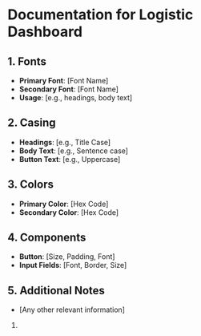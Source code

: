 # Documentation for Logistic Dashboard

## 1. Fonts
- **Primary Font**: [Font Name]
- **Secondary Font**: [Font Name]
- **Usage**: [e.g., headings, body text]

## 2. Casing
- **Headings**: [e.g., Title Case]
- **Body Text**: [e.g., Sentence case]
- **Button Text**: [e.g., Uppercase]

## 3. Colors
- **Primary Color**: [Hex Code]
- **Secondary Color**: [Hex Code]

## 4. Components
- **Button**: [Size, Padding, Font]
- **Input Fields**: [Font, Border, Size]

## 5. Additional Notes
- [Any other relevant information]


1.